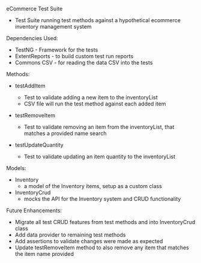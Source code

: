 eCommerce Test Suite

- Test Suite running test methods against a hypothetical ecommerce inventory management system

Dependencies Used:
  - TestNG - Framework for the tests
  - ExtentReports - to build custom test run reports
  - Commons CSV - for reading the data CSV into the tests
    
Methods:
- testAddItem
  - Test to validate adding a new item to the inventoryList
  - CSV file will run the test method against each added item
    
- testRemoveItem
  - Test to validate removing an item from the inventoryList, that matches a provided name search
- testUpdateQuantity
  - Test to validate updating an item quantity to the inventoryList

Models:
- Inventory
  - a model of the Inventory items, setup as a custom class
- InventoryCrud
  - mocks the API for the Inventory system and CRUD functionality
 

Future Enhancements:
- Migrate all test CRUD features from test methods and into InventoryCrud class
- Add data provider to remaining test methods
- Add assertions to validate changes were made as expected
- Update testRemoveItem method to also remove any item that matches the item name provided
